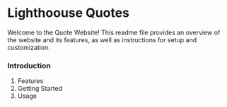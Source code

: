 # Lighthoouse Quotes
Welcome to the Quote Website! This readme file provides an overview of the website and its features, as well as instructions for setup and customization.
### Introduction
1. Features
2. Getting Started
3. Usage
